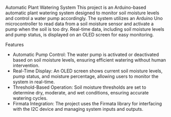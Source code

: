Automatic Plant Watering System
This project is an Arduino-based automatic plant watering system designed to monitor soil moisture levels and control a water pump accordingly. The system utilizes an Arduino Uno microcontroller to read data from a soil moisture sensor and activate a pump when the soil is too dry. Real-time data, including soil moisture levels and pump status, is displayed on an OLED screen for easy monitoring.

Features
- Automatic Pump Control: The water pump is activated or deactivated based on soil moisture levels, ensuring efficient watering without human intervention.
- Real-Time Display: An OLED screen shows current soil moisture levels, pump status, and moisture percentage, allowing users to monitor the system in real-time.
- Threshold-Based Operation: Soil moisture thresholds are set to determine dry, moderate, and wet conditions, ensuring accurate watering cycles.
- Firmata Integration: The project uses the Firmata library for interfacing with the I2C device and managing system inputs and outputs.
